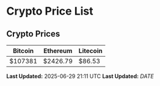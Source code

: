 # Crypto Price List

## Crypto Prices
| Bitcoin | Ethereum | Litecoin |
| ------- | -------- | -------- |
| $107381 | $2426.79 | $86.53 |
**Last Updated:** 2025-06-29 21:11 UTC
**Last Updated:** $DATE$
